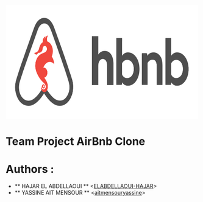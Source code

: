 <p align="center">
   <img src="https://github.com/ELABDELLAOUI-HAJAR/TEST_README/blob/master/images/hbnb_logo.png" alt="AirBnb Clone logo"
	width="720" height="300"/>
</p>

# Team Project AirBnb Clone






























# Authors :
- ** HAJAR EL ABDELLAOUI ** <[ELABDELLAOUI-HAJAR](https://github.com/ELABDELLAOUI-HAJAR)>
- ** YASSINE AIT MENSOUR ** <[aitmensouryassine](https://github.com/aitmensouryassine)>
